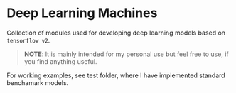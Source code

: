 # Deep Learning Machines

Collection of modules used for developing deep learning models based on `tensorflow v2`.

>**NOTE**: It is mainly intended for my personal use but feel free to use, if you find anything useful.

For working examples, see test folder, where I have implemented standard benchamark models.
